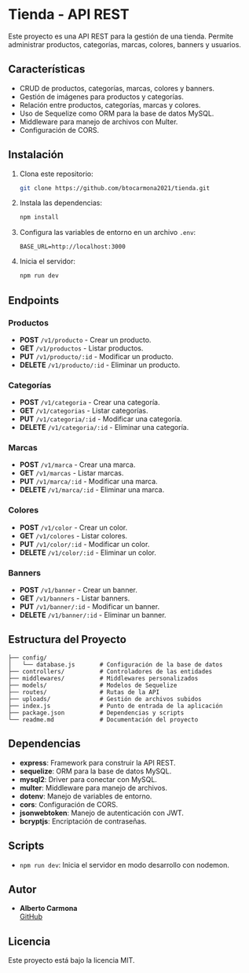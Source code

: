 # Tienda - API REST

Este proyecto es una API REST para la gestión de una tienda. Permite administrar productos, categorías, marcas, colores, banners y usuarios.

## Características

- CRUD de productos, categorías, marcas, colores y banners.
- Gestión de imágenes para productos y categorías.
- Relación entre productos, categorías, marcas y colores.
- Uso de Sequelize como ORM para la base de datos MySQL.
- Middleware para manejo de archivos con Multer.
- Configuración de CORS.

## Instalación

1. Clona este repositorio:
   ```bash
   git clone https://github.com/btocarmona2021/tienda.git
   ```
2. Instala las dependencias:
   ```bash
   npm install
   ```
3. Configura las variables de entorno en un archivo `.env`:
   ```env
   BASE_URL=http://localhost:3000
   ```
4. Inicia el servidor:
   ```bash
   npm run dev
   ```

## Endpoints

### Productos
- **POST** `/v1/producto` - Crear un producto.
- **GET** `/v1/productos` - Listar productos.
- **PUT** `/v1/producto/:id` - Modificar un producto.
- **DELETE** `/v1/producto/:id` - Eliminar un producto.

### Categorías
- **POST** `/v1/categoria` - Crear una categoría.
- **GET** `/v1/categorias` - Listar categorías.
- **PUT** `/v1/categoria/:id` - Modificar una categoría.
- **DELETE** `/v1/categoria/:id` - Eliminar una categoría.

### Marcas
- **POST** `/v1/marca` - Crear una marca.
- **GET** `/v1/marcas` - Listar marcas.
- **PUT** `/v1/marca/:id` - Modificar una marca.
- **DELETE** `/v1/marca/:id` - Eliminar una marca.

### Colores
- **POST** `/v1/color` - Crear un color.
- **GET** `/v1/colores` - Listar colores.
- **PUT** `/v1/color/:id` - Modificar un color.
- **DELETE** `/v1/color/:id` - Eliminar un color.

### Banners
- **POST** `/v1/banner` - Crear un banner.
- **GET** `/v1/banners` - Listar banners.
- **PUT** `/v1/banner/:id` - Modificar un banner.
- **DELETE** `/v1/banner/:id` - Eliminar un banner.

## Estructura del Proyecto

```
├── config/
│   └── database.js       # Configuración de la base de datos
├── controllers/          # Controladores de las entidades
├── middlewares/          # Middlewares personalizados
├── models/               # Modelos de Sequelize
├── routes/               # Rutas de la API
├── uploads/              # Gestión de archivos subidos
├── index.js              # Punto de entrada de la aplicación
├── package.json          # Dependencias y scripts
└── readme.md             # Documentación del proyecto
```

## Dependencias

- **express**: Framework para construir la API REST.
- **sequelize**: ORM para la base de datos MySQL.
- **mysql2**: Driver para conectar con MySQL.
- **multer**: Middleware para manejo de archivos.
- **dotenv**: Manejo de variables de entorno.
- **cors**: Configuración de CORS.
- **jsonwebtoken**: Manejo de autenticación con JWT.
- **bcryptjs**: Encriptación de contraseñas.

## Scripts

- `npm run dev`: Inicia el servidor en modo desarrollo con nodemon.

## Autor

- **Alberto Carmona**  
  [GitHub](https://github.com/btocarmona2021)

## Licencia

Este proyecto está bajo la licencia MIT.
